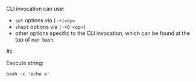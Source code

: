 CLI invocation can use:

- `set` options via `[-+]<op>`
- `shopt` options via `[-+O <op>]`
- other options specific to the CLI invocation, which can be found at the top of `man bash`.

#c

Execute string:

    bash -c 'echo a'
